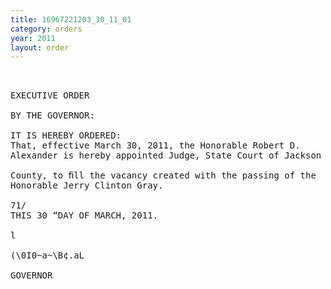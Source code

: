 ```yaml
---
title: 16967221203_30_11_01
category: orders
year: 2011
layout: order
---
```


<pre> 

EXECUTIVE ORDER

BY THE GOVERNOR:

IT IS HEREBY ORDERED:
That, effective March 30, 2011, the Honorable Robert D.
Alexander is hereby appointed Judge, State Court of Jackson

County, to ﬁll the vacancy created with the passing of the
Honorable Jerry Clinton Gray.

71/
THIS 30 “DAY OF MARCH, 2011.

l

(\0I0~a~\B¢.aL

GOVERNOR

</pre>
